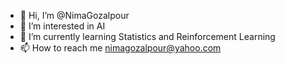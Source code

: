 - 👋 Hi, I’m @NimaGozalpour
- 👀 I’m interested in AI
- 🌱 I’m currently learning Statistics and Reinforcement Learning
- 📫 How to reach me nimagozalpour@yahoo.com

<!---
NimaGozalpour/NimaGozalpour is a ✨ special ✨ repository because its `README.md` (this file) appears on your GitHub profile.
You can click the Preview link to take a look at your changes.
--->
